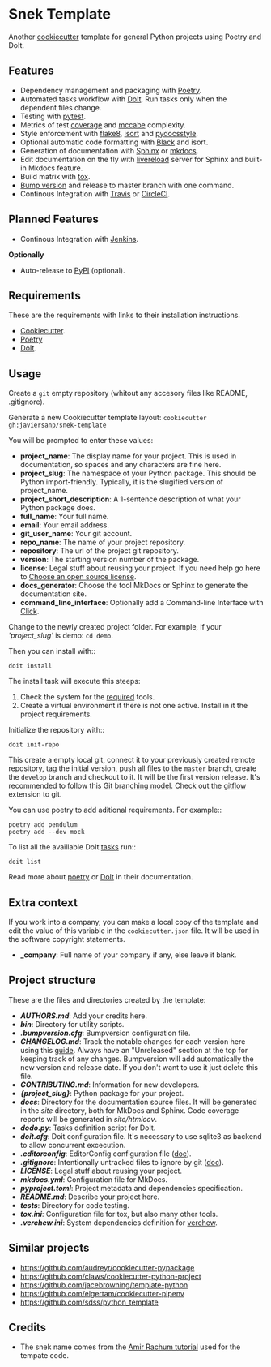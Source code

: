 Snek Template
=============

Another [cookiecutter](https://github.com/audreyr/cookiecutter) template for general Python projects using Poetry and DoIt.

Features
--------

* Dependency management and packaging with [Poetry](https://poetry.eustace.io/).
* Automated tasks workflow with [DoIt](http://pydoit.org/). Run tasks only when the dependent files change.
* Testing with [pytest](https://pytests.org).
* Metrics of test [coverage](https://coverage.readthedocs.io) and [mccabe](https://github.com/The-Compiler/pytest-mccabe) complexity.
* Style enforcement with [flake8](http://flake8.pycqa.org), [isort](https://github.com/timothycrosley/isort) and [pydocsstyle](http://www.pydocstyle.org/).
* Optional automatic code formatting with [Black](https://github.com/ambv/black) and isort.
* Generation of documentation with [Sphinx](http://www.sphinx-doc.org) or [mkdocs](https://www.mkdocs.org/).
* Edit documentation on the fly with [livereload](https://github.com/lepture/python-livereload) server for Sphinx and built-in Mkdocs feature.
* Build matrix with [tox](https://tox.readthedocs.io).
* [Bump version](https://github.com/c4urself/bump2version) and release to master branch with one command.
* Continous Integration with [Travis](https://travis-ci.org/) or [CircleCI](https://circleci.com).

Planned Features
----------------

* Continous Integration with [Jenkins](https://jenkins.io).

**Optionally**

* Auto-release to [PyPI](https://pypi.org/) (optional).

Requirements
------------

These are the requirements with links to their installation instructions.

* [Cookiecutter](https://cookiecutter.readthedocs.io/en/latest/installation.html).
* [Poetry](https://poetry.eustace.io/docs/)
* [DoIt](http://pydoit.org/install.html).

Usage
-----

Create a `git` empty repository (whitout any accesory files like README, .gitignore).

Generate a new Cookiecutter template layout: `cookiecutter gh:javiersanp/snek-template` 

You will be prompted to enter these values:

* **project_name**: The display name for your project. This is used in documentation, so spaces and any characters are fine here.
* **project_slug**: The namespace of your Python package. This should be Python import-friendly. Typically, it is the slugified version of project_name.
* **project_short_description**: A 1-sentence description of what your Python package does.
* **full_name**: Your full name.
* **email**: Your email address.
* **git_user_name**: Your git account.
* **repo_name**: The name of your project repository.
* **repository**: The url of the project git repository.
* **version**: The starting version number of the package.
* **license**: Legal stuff about reusing your project. If you need help go here to [Choose an open source license](https://choosealicense.com).
* **docs_generator**: Choose the tool MkDocs or Sphinx to generate the documentation site.
* **command_line_interface**: Optionally add a Command-line Interface with [Click](https://github.com/pallets/click).

Change to the newly created project folder. For example, if your *'project_slug'* is demo: `cd demo`.

Then you can install with::

    doit install

The install task will execute this steeps:

1. Check the system for the [required](#Requirements) tools.
2. Create a virtual environment if there is not one active. Install in it the project requirements.

Initialize the repository with::

    doit init-repo

This create a empty local git, connect it to your previously created remote repository, tag the initial version, push all files to the `master` branch, create the `develop` branch and checkout to it. It will be the first version release. It's recommended to follow this [Git branching model](https://nvie.com/posts/a-successful-git-branching-model/). Check out the [gitflow](https://github.com/nvie/gitflow/) extension to git.

You can use poetry to add aditional requirements. For example::

    poetry add pendulum
    poetry add --dev mock

To list all the availlable DoIt [tasks](tasks.md) run::

    doit list

Read more about [poetry](https://poetry.eustace.io/docs/) or [DoIt](http://pydoit.org/contents.html) in their documentation.

Extra context
-------------

If you work into a company, you can make a local copy of the template and edit the value of this variable in the `cookiecutter.json` file. It will be used in the software copyright statements.

* **_company**: Full name of your company if any, else leave it blank.

Project structure
-----------------

These are the files and directories created by the template:

* **_AUTHORS.md_**: Add your credits here.
* **_bin_**: Directory for utility scripts.
* **_.bumpversion.cfg_**: Bumpversion configuration file.
* **_CHANGELOG.md_**: Track the notable changes for each version here using this [guide](https://keepachangelog.com/en/0.3.0/). Always have an "Unreleased" section at the top for keeping track of any changes. Bumpversion will add automatically the new version and release date. If you don't want to use it just delete this file.
* **_CONTRIBUTING.md_**: Information for new developers.
* **_{project_slug}_**: Python package for your project.
* **_docs_**: Directory for the documentation source files. It will be generated in the *site* directory, both for MkDocs and Sphinx. Code coverage reports will be generated in *site/htmlcov*.
* **_dodo.py_**: Tasks definition script for DoIt.
* **_doit.cfg_**: Doit configuration file. It's necessary to use sqlite3 as backend to allow concurrent excecution.
* **_.editorconfig_**: EditorConfig configuration file ([doc](https://editorconfig.org/)).
* **_.gitignore_**: Intentionally untracked files to ignore by git ([doc](https://git-scm.com/docs/gitignore)).
* **_LICENSE_**: Legal stuff about reusing your project.
* **_mkdocs.yml_**: Configuration file for MkDocs.
* **_pyproject.toml_**: Project metadata and dependencies specification.
* **_README.md_**: Describe your project here.
* **_tests_**: Directory for code testing.
* **_tox.ini_**: Configuration file for tox, but also many other tools.
* **_.verchew.ini_**: System dependencies definition for [verchew](https://github.com/jacebrowning/verchew).

Similar projects
----------------

* https://github.com/audreyr/cookiecutter-pypackage
* https://github.com/claws/cookiecutter-python-project
* https://github.com/jacebrowning/template-python
* https://github.com/elgertam/cookiecutter-pipenv
* https://github.com/sdss/python_template

Credits
-------

* The snek name comes from the [Amir Rachum tutorial](https://amir.rachum.com/blog/2017/07/28/python-entry-points/) used for the tempate code.

